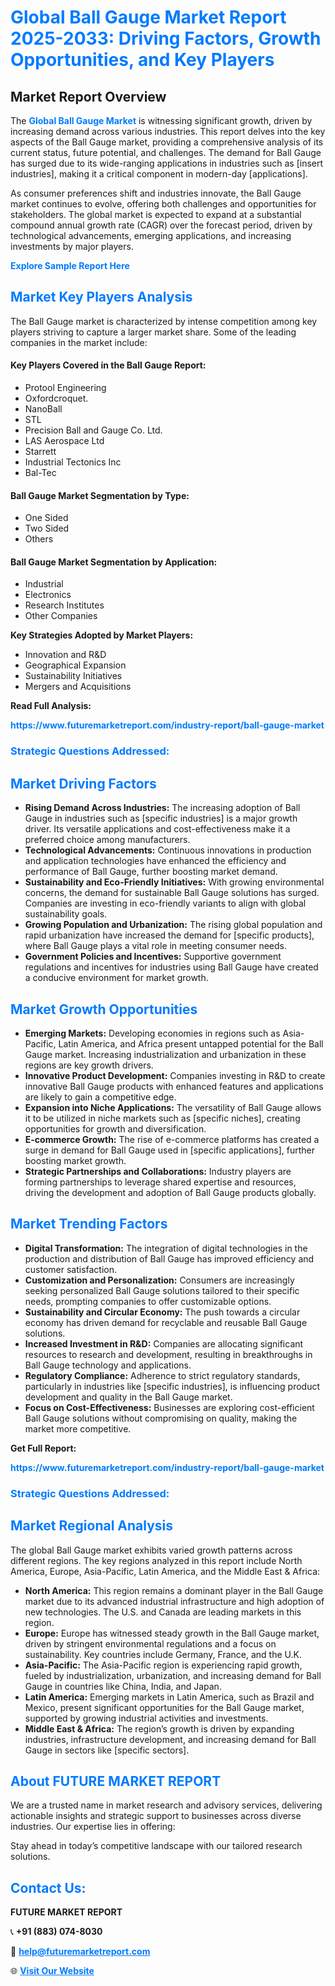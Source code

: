 <h1 style="color: #007BFF;">Global Ball Gauge Market Report 2025-2033: Driving Factors, Growth Opportunities, and Key Players</h1>

<section id="overview">
<h2>Market Report Overview</h2>
<p>The <a href="https://www.futuremarketreport.com/industry-report/ball-gauge-market" style="color: #007BFF; text-decoration: none;"><strong>Global Ball Gauge Market</strong></a> is witnessing significant growth, driven by increasing demand across various industries. This report delves into the key aspects of the Ball Gauge market, providing a comprehensive analysis of its current status, future potential, and challenges. The demand for Ball Gauge has surged due to its wide-ranging applications in industries such as [insert industries], making it a critical component in modern-day [applications].</p>
<p>As consumer preferences shift and industries innovate, the Ball Gauge market continues to evolve, offering both challenges and opportunities for stakeholders. The global market is expected to expand at a substantial compound annual growth rate (CAGR) over the forecast period, driven by technological advancements, emerging applications, and increasing investments by major players.</p>
</section>

<section id="overview">
<p><a href="https://www.futuremarketreport.com/request-sample/reportId=108759" style="color: #007BFF; text-decoration: none;"><strong>Explore Sample Report Here</strong></a></p>
</section>

<section id="key-players">
<h2 style="color: #007BFF;">Market Key Players Analysis</h2>
<p>The Ball Gauge market is characterized by intense competition among key players striving to capture a larger market share. Some of the leading companies in the market include:</p>
<h4>Key Players Covered in the Ball Gauge Report:</h4>
<ul><li>Protool Engineering</li><li>Oxfordcroquet.</li><li>NanoBall</li><li>STL</li><li>Precision Ball and Gauge Co. Ltd.</li><li>LAS Aerospace Ltd</li><li>Starrett</li><li>Industrial Tectonics Inc</li><li>Bal-Tec</li></ul>
<h4>Ball Gauge Market Segmentation by Type:</h4>
<ul><li>One Sided</li><li>Two Sided</li><li>Others</li></ul>

<h4>Ball Gauge Market Segmentation by Application:</h4>
<ul><li>Industrial</li><li>Electronics</li><li>Research Institutes</li><li>Other Companies</li></ul>
<p><strong>Key Strategies Adopted by Market Players:</strong></p>
<ul>
<li>Innovation and R&D</li>
<li>Geographical Expansion</li>
<li>Sustainability Initiatives</li>
<li>Mergers and Acquisitions</li>
</ul>
</section>

<section>
<p><strong>Read Full Analysis: </strong></p><a href="https://www.futuremarketreport.com/industry-report/ball-gauge-market" style="color: #007BFF; text-decoration: none;"><strong>https://www.futuremarketreport.com/industry-report/ball-gauge-market</strong></a>
<h3 style="color: #007BFF;">Strategic Questions Addressed:</h3>
</section>

<section id="driving-factors">
<h2 style="color: #007BFF;">Market Driving Factors</h2>
<ul>
<li><strong>Rising Demand Across Industries:</strong> The increasing adoption of Ball Gauge in industries such as [specific industries] is a major growth driver. Its versatile applications and cost-effectiveness make it a preferred choice among manufacturers.</li>
<li><strong>Technological Advancements:</strong> Continuous innovations in production and application technologies have enhanced the efficiency and performance of Ball Gauge, further boosting market demand.</li>
<li><strong>Sustainability and Eco-Friendly Initiatives:</strong> With growing environmental concerns, the demand for sustainable Ball Gauge solutions has surged. Companies are investing in eco-friendly variants to align with global sustainability goals.</li>
<li><strong>Growing Population and Urbanization:</strong> The rising global population and rapid urbanization have increased the demand for [specific products], where Ball Gauge plays a vital role in meeting consumer needs.</li>
<li><strong>Government Policies and Incentives:</strong> Supportive government regulations and incentives for industries using Ball Gauge have created a conducive environment for market growth.</li>
</ul>
</section>

<section id="growth-opportunities">
<h2 style="color: #007BFF;">Market Growth Opportunities</h2>
<ul>
<li><strong>Emerging Markets:</strong> Developing economies in regions such as Asia-Pacific, Latin America, and Africa present untapped potential for the Ball Gauge market. Increasing industrialization and urbanization in these regions are key growth drivers.</li>
<li><strong>Innovative Product Development:</strong> Companies investing in R&D to create innovative Ball Gauge products with enhanced features and applications are likely to gain a competitive edge.</li>
<li><strong>Expansion into Niche Applications:</strong> The versatility of Ball Gauge allows it to be utilized in niche markets such as [specific niches], creating opportunities for growth and diversification.</li>
<li><strong>E-commerce Growth:</strong> The rise of e-commerce platforms has created a surge in demand for Ball Gauge used in [specific applications], further boosting market growth.</li>
<li><strong>Strategic Partnerships and Collaborations:</strong> Industry players are forming partnerships to leverage shared expertise and resources, driving the development and adoption of Ball Gauge products globally.</li>
</ul>
</section>

<section id="trending-factors">
<h2 style="color: #007BFF;">Market Trending Factors</h2>
<ul>
<li><strong>Digital Transformation:</strong> The integration of digital technologies in the production and distribution of Ball Gauge has improved efficiency and customer satisfaction.</li>
<li><strong>Customization and Personalization:</strong> Consumers are increasingly seeking personalized Ball Gauge solutions tailored to their specific needs, prompting companies to offer customizable options.</li>
<li><strong>Sustainability and Circular Economy:</strong> The push towards a circular economy has driven demand for recyclable and reusable Ball Gauge solutions.</li>
<li><strong>Increased Investment in R&D:</strong> Companies are allocating significant resources to research and development, resulting in breakthroughs in Ball Gauge technology and applications.</li>
<li><strong>Regulatory Compliance:</strong> Adherence to strict regulatory standards, particularly in industries like [specific industries], is influencing product development and quality in the Ball Gauge market.</li>
<li><strong>Focus on Cost-Effectiveness:</strong> Businesses are exploring cost-efficient Ball Gauge solutions without compromising on quality, making the market more competitive.</li>
</ul>
</section>

<section>
<p><strong>Get Full Report: </strong></p><a href="https://www.futuremarketreport.com/industry-report/ball-gauge-market" style="color: #007BFF; text-decoration: none;"><strong>https://www.futuremarketreport.com/industry-report/ball-gauge-market</strong></a>
<h3 style="color: #007BFF;">Strategic Questions Addressed:</h3>
</section>


<section id="regional-analysis">
<h2 style="color: #007BFF;">Market Regional Analysis</h2>
<p>The global Ball Gauge market exhibits varied growth patterns across different regions. The key regions analyzed in this report include North America, Europe, Asia-Pacific, Latin America, and the Middle East & Africa:</p>
<ul>
<li><strong>North America:</strong> This region remains a dominant player in the Ball Gauge market due to its advanced industrial infrastructure and high adoption of new technologies. The U.S. and Canada are leading markets in this region.</li>
<li><strong>Europe:</strong> Europe has witnessed steady growth in the Ball Gauge market, driven by stringent environmental regulations and a focus on sustainability. Key countries include Germany, France, and the U.K.</li>
<li><strong>Asia-Pacific:</strong> The Asia-Pacific region is experiencing rapid growth, fueled by industrialization, urbanization, and increasing demand for Ball Gauge in countries like China, India, and Japan.</li>
<li><strong>Latin America:</strong> Emerging markets in Latin America, such as Brazil and Mexico, present significant opportunities for the Ball Gauge market, supported by growing industrial activities and investments.</li>
<li><strong>Middle East & Africa:</strong> The region’s growth is driven by expanding industries, infrastructure development, and increasing demand for Ball Gauge in sectors like [specific sectors].</li>
</ul>
</section>

<footer>
<h2 style="color: #007BFF;">About FUTURE MARKET REPORT</h2>
<p>We are a trusted name in market research and advisory services, delivering actionable insights and strategic support to businesses across diverse industries. Our expertise lies in offering:</p>

<p>Stay ahead in today’s competitive landscape with our tailored research solutions.</p>

<h2 style="color: #007BFF;">Contact Us:</h2>
<p><strong>FUTURE MARKET REPORT</strong></p>
<p>📞 <strong>+91 (883) 074-8030</strong></p>
<p>📧 <strong><a href="mailto:help@futuremarketreport.com" style="color: #007BFF;">help@futuremarketreport.com</a></strong></p>
<p>🌐 <strong><a href="https://www.futuremarketreport.com/" style="color: #007BFF;">Visit Our Website</a></strong></p>
</footer>